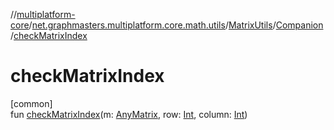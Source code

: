 //[multiplatform-core](../../../../index.md)/[net.graphmasters.multiplatform.core.math.utils](../../index.md)/[MatrixUtils](../index.md)/[Companion](index.md)/[checkMatrixIndex](check-matrix-index.md)

# checkMatrixIndex

[common]\
fun [checkMatrixIndex](check-matrix-index.md)(m: [AnyMatrix](../../../net.graphmasters.multiplatform.core.math.linear/-any-matrix/index.md), row: [Int](https://kotlinlang.org/api/latest/jvm/stdlib/kotlin/-int/index.html), column: [Int](https://kotlinlang.org/api/latest/jvm/stdlib/kotlin/-int/index.html))
